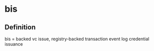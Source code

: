 # bis
## Definition
bis = backed vc issue, registry-backed transaction event log credential issuance
